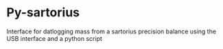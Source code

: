 # Py-sartorius
Interface for datlogging mass from a sartorius precision balance using the USB interface and a python script
